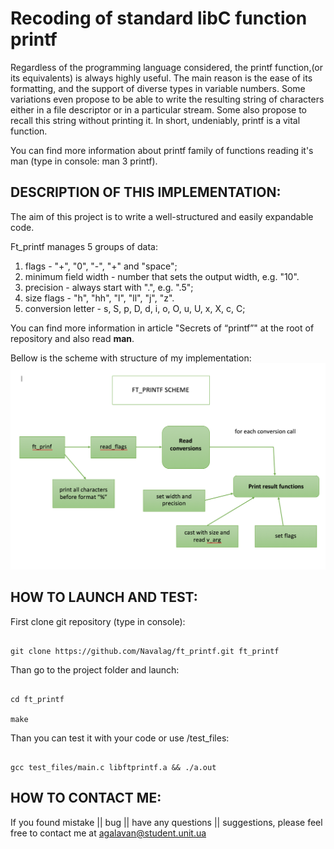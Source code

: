 # Recoding of standard libC function printf

Regardless of the programming language considered, the printf function,(or its equivalents)
is always highly useful. The main reason is the ease of its formatting, and the
support of diverse types in variable numbers. Some variations even propose to be able to
write the resulting string of characters either in a file descriptor or in a particular stream.
Some also propose to recall this string without printing it. In short, undeniably, printf
is a vital function. 

You can find more information about printf family of functions reading it's man (type in console: man 3 printf).

## DESCRIPTION OF THIS IMPLEMENTATION:

The aim of this project is to write a well-structured and easily expandable code.

Ft_printf manages 5 groups of data:
1) flags - "+", "0", "-", "+" and "space";
2) minimum field width - number that sets the output width, e.g. "10".
3) precision - always start with ".", e.g. ".5";
4) size flags - "h", "hh", "l", "ll", "j", "z".
5) conversion letter - s, S, p, D, d, i, o, O, u, U, x, X, c, C;

You can find more information in article "Secrets of “printf”" at the root of repository and also read **man**.

Bellow is the scheme with structure of my implementation:
<img src="screenshots/fr_printf_scheme.png" width="800">

## HOW TO LAUNCH AND TEST:

First clone git repository (type in console):
```

git clone https://github.com/Navalag/ft_printf.git ft_printf

```

Than go to the project folder and launch:
```

cd ft_printf

make

```

Than you can test it with your code or use /test_files:
```

gcc test_files/main.c libftprintf.a && ./a.out

```

## HOW TO CONTACT ME:

If you found mistake || bug || have any questions || suggestions, please feel free to contact me at
agalavan@student.unit.ua

